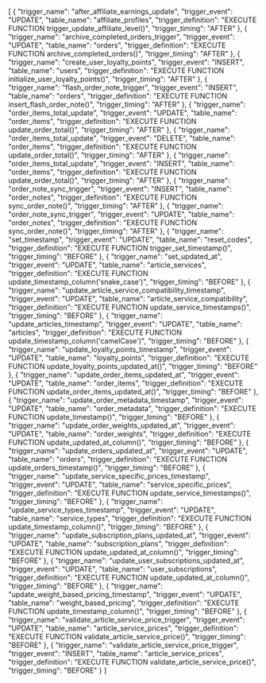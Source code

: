 


[
  {
    "trigger_name": "after_affiliate_earnings_update",
    "trigger_event": "UPDATE",
    "table_name": "affiliate_profiles",
    "trigger_definition": "EXECUTE FUNCTION trigger_update_affiliate_level()",
    "trigger_timing": "AFTER"
  },
  {
    "trigger_name": "archive_completed_orders_trigger",
    "trigger_event": "UPDATE",
    "table_name": "orders",
    "trigger_definition": "EXECUTE FUNCTION archive_completed_orders()",
    "trigger_timing": "AFTER"
  },
  {
    "trigger_name": "create_user_loyalty_points",
    "trigger_event": "INSERT",
    "table_name": "users",
    "trigger_definition": "EXECUTE FUNCTION initialize_user_loyalty_points()",
    "trigger_timing": "AFTER"
  },
  {
    "trigger_name": "flash_order_note_trigger",
    "trigger_event": "INSERT",
    "table_name": "orders",
    "trigger_definition": "EXECUTE FUNCTION insert_flash_order_note()",
    "trigger_timing": "AFTER"
  },
  {
    "trigger_name": "order_items_total_update",
    "trigger_event": "UPDATE",
    "table_name": "order_items",
    "trigger_definition": "EXECUTE FUNCTION update_order_total()",
    "trigger_timing": "AFTER"
  },
  {
    "trigger_name": "order_items_total_update",
    "trigger_event": "DELETE",
    "table_name": "order_items",
    "trigger_definition": "EXECUTE FUNCTION update_order_total()",
    "trigger_timing": "AFTER"
  },
  {
    "trigger_name": "order_items_total_update",
    "trigger_event": "INSERT",
    "table_name": "order_items",
    "trigger_definition": "EXECUTE FUNCTION update_order_total()",
    "trigger_timing": "AFTER"
  },
  {
    "trigger_name": "order_note_sync_trigger",
    "trigger_event": "INSERT",
    "table_name": "order_notes",
    "trigger_definition": "EXECUTE FUNCTION sync_order_note()",
    "trigger_timing": "AFTER"
  },
  {
    "trigger_name": "order_note_sync_trigger",
    "trigger_event": "UPDATE",
    "table_name": "order_notes",
    "trigger_definition": "EXECUTE FUNCTION sync_order_note()",
    "trigger_timing": "AFTER"
  },
  {
    "trigger_name": "set_timestamp",
    "trigger_event": "UPDATE",
    "table_name": "reset_codes",
    "trigger_definition": "EXECUTE FUNCTION trigger_set_timestamp()",
    "trigger_timing": "BEFORE"
  },
  {
    "trigger_name": "set_updated_at",
    "trigger_event": "UPDATE",
    "table_name": "article_services",
    "trigger_definition": "EXECUTE FUNCTION update_timestamp_column('snake_case')",
    "trigger_timing": "BEFORE"
  },
  {
    "trigger_name": "update_article_service_compatibility_timestamp",
    "trigger_event": "UPDATE",
    "table_name": "article_service_compatibility",
    "trigger_definition": "EXECUTE FUNCTION update_service_timestamps()",
    "trigger_timing": "BEFORE"
  },
  {
    "trigger_name": "update_articles_timestamp",
    "trigger_event": "UPDATE",
    "table_name": "articles",
    "trigger_definition": "EXECUTE FUNCTION update_timestamp_column('camelCase')",
    "trigger_timing": "BEFORE"
  },
  {
    "trigger_name": "update_loyalty_points_timestamp",
    "trigger_event": "UPDATE",
    "table_name": "loyalty_points",
    "trigger_definition": "EXECUTE FUNCTION update_loyalty_points_updated_at()",
    "trigger_timing": "BEFORE"
  },
  {
    "trigger_name": "update_order_items_updated_at",
    "trigger_event": "UPDATE",
    "table_name": "order_items",
    "trigger_definition": "EXECUTE FUNCTION update_order_items_updated_at()",
    "trigger_timing": "BEFORE"
  },
  {
    "trigger_name": "update_order_metadata_timestamp",
    "trigger_event": "UPDATE",
    "table_name": "order_metadata",
    "trigger_definition": "EXECUTE FUNCTION update_timestamp()",
    "trigger_timing": "BEFORE"
  },
  {
    "trigger_name": "update_order_weights_updated_at",
    "trigger_event": "UPDATE",
    "table_name": "order_weights",
    "trigger_definition": "EXECUTE FUNCTION update_updated_at_column()",
    "trigger_timing": "BEFORE"
  },
  {
    "trigger_name": "update_orders_updated_at",
    "trigger_event": "UPDATE",
    "table_name": "orders",
    "trigger_definition": "EXECUTE FUNCTION update_orders_timestamp()",
    "trigger_timing": "BEFORE"
  },
  {
    "trigger_name": "update_service_specific_prices_timestamp",
    "trigger_event": "UPDATE",
    "table_name": "service_specific_prices",
    "trigger_definition": "EXECUTE FUNCTION update_service_timestamps()",
    "trigger_timing": "BEFORE"
  },
  {
    "trigger_name": "update_service_types_timestamp",
    "trigger_event": "UPDATE",
    "table_name": "service_types",
    "trigger_definition": "EXECUTE FUNCTION update_timestamp_column()",
    "trigger_timing": "BEFORE"
  },
  {
    "trigger_name": "update_subscription_plans_updated_at",
    "trigger_event": "UPDATE",
    "table_name": "subscription_plans",
    "trigger_definition": "EXECUTE FUNCTION update_updated_at_column()",
    "trigger_timing": "BEFORE"
  },
  {
    "trigger_name": "update_user_subscriptions_updated_at",
    "trigger_event": "UPDATE",
    "table_name": "user_subscriptions",
    "trigger_definition": "EXECUTE FUNCTION update_updated_at_column()",
    "trigger_timing": "BEFORE"
  },
  {
    "trigger_name": "update_weight_based_pricing_timestamp",
    "trigger_event": "UPDATE",
    "table_name": "weight_based_pricing",
    "trigger_definition": "EXECUTE FUNCTION update_timestamp_column()",
    "trigger_timing": "BEFORE"
  },
  {
    "trigger_name": "validate_article_service_price_trigger",
    "trigger_event": "UPDATE",
    "table_name": "article_service_prices",
    "trigger_definition": "EXECUTE FUNCTION validate_article_service_price()",
    "trigger_timing": "BEFORE"
  },
  {
    "trigger_name": "validate_article_service_price_trigger",
    "trigger_event": "INSERT",
    "table_name": "article_service_prices",
    "trigger_definition": "EXECUTE FUNCTION validate_article_service_price()",
    "trigger_timing": "BEFORE"
  }
]